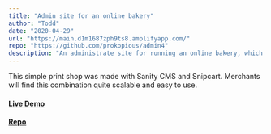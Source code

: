 ```yaml
---
title: "Admin site for an online bakery"
author: "Todd"
date: "2020-04-29"
url: "https://main.d1m1687zph9ts8.amplifyapp.com/"
repo: "https://github.com/prokopious/admin4"
description: "An administrate site for running an online bakery, which is also listed here. It uses AWS Cognito for authentication and an Apollo GraphQL API to update inventory, display incoming orders in real time, and manage contact messages. The frontend is deployed on AWS via AppSync."
---
```


This simple print shop was made with Sanity CMS and Snipcart. Merchants will find this combination quite scalable and easy to use.

#### [Live Demo](https://sanityecommerce.netlify.app/)

#### [Repo](https://github.com/tmhuyett/sanityEcommerce)

